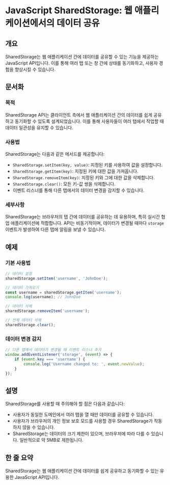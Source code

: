 <!--
Meta Description: # JavaScript SharedStorage: 웹 애플리케이션에서의 데이터 공유 ## 개요 SharedStorage는 웹 애플리케이션 간에 데이터를 공유할 수 있는 기능을 제공하는 JavaScript API입니다. 이를 통해 여러 탭 또는 창 간에 상태를 동기화하고...
Meta Keywords: sharedstorage, 데이터, 있습니다, username, javascript
-->

# JavaScript SharedStorage: 웹 애플리케이션에서의 데이터 공유

## 개요
SharedStorage는 웹 애플리케이션 간에 데이터를 공유할 수 있는 기능을 제공하는 JavaScript API입니다. 이를 통해 여러 탭 또는 창 간에 상태를 동기화하고, 사용자 경험을 향상시킬 수 있습니다.

## 문서화
### 목적
SharedStorage API는 클라이언트 측에서 웹 애플리케이션 간의 데이터를 쉽게 공유하고 동기화할 수 있도록 설계되었습니다. 이를 통해 사용자들이 여러 탭에서 작업할 때 데이터 일관성을 유지할 수 있습니다.

### 사용법
SharedStorage는 다음과 같은 메서드를 제공합니다:

- `SharedStorage.setItem(key, value)`: 지정된 키를 사용하여 값을 설정합니다.
- `SharedStorage.getItem(key)`: 지정된 키에 대한 값을 가져옵니다.
- `SharedStorage.removeItem(key)`: 지정된 키와 그에 대한 값을 삭제합니다.
- `SharedStorage.clear()`: 모든 키-값 쌍을 삭제합니다.
- 이벤트 리스너를 통해 다른 탭에서의 데이터 변경을 감지할 수 있습니다.

### 세부사항
SharedStorage는 브라우저의 탭 간에 데이터를 공유하는 데 유용하며, 특히 실시간 협업 애플리케이션에 적합합니다. API는 비동기적이며, 데이터가 변경될 때마다 `storage` 이벤트가 발생하여 다른 탭에 알림을 보낼 수 있습니다.

## 예제
### 기본 사용법
```javascript
// 데이터 설정
sharedStorage.setItem('username', 'JohnDoe');

// 데이터 가져오기
const username = sharedStorage.getItem('username');
console.log(username); // JohnDoe

// 데이터 삭제
sharedStorage.removeItem('username');

// 전체 데이터 삭제
sharedStorage.clear();
```

### 데이터 변경 감지
```javascript
// 다른 탭에서 데이터가 변경될 때 이벤트 리스너 추가
window.addEventListener('storage', (event) => {
    if (event.key === 'username') {
        console.log('Username changed to: ', event.newValue);
    }
});
```

## 설명
SharedStorage를 사용할 때 주의해야 할 점은 다음과 같습니다:

- 사용자가 동일한 도메인에서 여러 탭을 열 때만 데이터를 공유할 수 있습니다.
- 사용자가 브라우저의 개인 정보 보호 모드를 사용할 경우 SharedStorage가 작동하지 않을 수 있습니다.
- SharedStorage는 데이터의 크기 제한이 있으며, 브라우저에 따라 다를 수 있습니다. 일반적으로 약 5MB로 제한됩니다.

## 한 줄 요약
SharedStorage는 웹 애플리케이션 간에 데이터를 쉽게 공유하고 동기화할 수 있는 유용한 JavaScript API입니다.